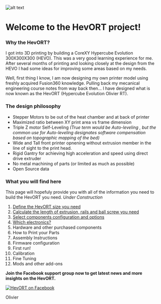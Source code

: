 
![alt text](https://github.com/MirageC79/HevORT/blob/master/images/Coverflat.png?raw=true)
# Welcome to the HevORT project!

### Why the HevORT?  
I got into 3D printing by building a CoreXY Hypercube Evolution 300X300X300 (HEVO).  This was a very good learning experience for me.  After several months of printing and looking closely at the design from the HEVO I had some ideas for improving some areas based on my needs.

Well, first thing I know, I am now designing my own printer model using freshly acquired Fusion360 knowledge.  Pulling back my mecanical engineering course notes from way back then... I have designed what is now known as the HevORT (Hypercube Evolution Olivier RT).

### The design philosophy
- Stepper Motors to be out of the heat chamber and at back of printer
- Maximized ratio between XY print area vs frame dimension
- Triple Z motor Self-Leveling *(True term would be Auto-leveling , but the common use for Auto-leveling designates software compensation based on topographic mapping of the bed)*
- Wide and Tall front printer opnening without extrusion member in the line of sight to the print head.
- Rigid Gantry for achieving high acceleration and speed using direct drive extruder
- No metal machining of parts (or limited as much as possible)
- Open Source data

### What you will find here
This page will hopefuly provide you with all of the information you need to build the HevORT you need.
_Under Construction_

1. [Define the HevORT size you need](/definesize.md)
2. [Calculate the length of extrusion, rails and ball screw you need](/framecalculator.md)
3. [Select components configuration and options](/componentselection.md)
4. [Which electronics?](/electronics.md)
5. Hardware and other purchased components
6. How to Print your Parts 
7. Assembly Instructions
8. Firmware configuration
9. First run!
10. Calibration
11. Fine Tuning
12. Mods and other add-ons


**Join the Facebook support group now to get latest news and more insights on the HevORT.**

[![HevORT on Facebook](http://icons.iconarchive.com/icons/paomedia/small-n-flat/48/social-facebook-icon.png "Join the support group")](https://www.facebook.com/groups/hevort/) 


Olivier

